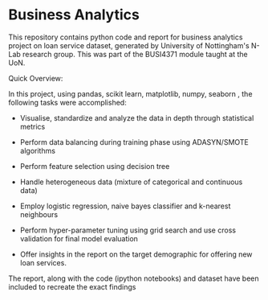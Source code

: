 # Business Analytics

This repository contains python code and report for business analytics project on loan service dataset, generated by University of Nottingham's N-Lab research group. This was part of the BUSI4371 module taught at the UoN.

Quick Overview:

In this project, using pandas, scikit learn, matplotlib, numpy, seaborn , the following tasks were accomplished:

- Visualise, standardize and analyze the data in depth through statistical metrics

- Perform data balancing during training phase using ADASYN/SMOTE algorithms

- Perform feature selection using decision tree

- Handle heterogeneous data (mixture of categorical and continuous data)

- Employ logistic regression, naive bayes classifier and k-nearest neighbours

- Perform hyper-parameter tuning using grid search and use cross validation for final model evaluation

- Offer insights in the report on the target demographic for offering new loan services. 

The report, along with the code (ipython notebooks) and dataset have been included to recreate the exact findings
